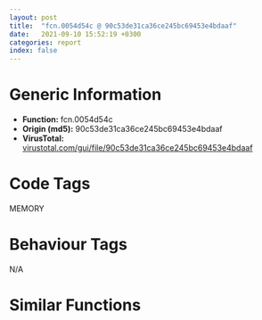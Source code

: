 ```yaml
---
layout: post
title:  "fcn.0054d54c @ 90c53de31ca36ce245bc69453e4bdaaf"
date:   2021-09-10 15:52:19 +0300
categories: report
index: false
---
```


# Generic Information
- **Function:** fcn.0054d54c
- **Origin (md5):** 90c53de31ca36ce245bc69453e4bdaaf
- **VirusTotal:** [virustotal.com/gui/file/90c53de31ca36ce245bc69453e4bdaaf][virustotal_ref]

# Code Tags
<span class="tag" id="MEMORY">MEMORY</span>


# Behaviour Tags
<span class="bhv-tag" id="na">N/A</span>

# Similar Functions
<script type="text/javascript" src="https://www.gstatic.com/charts/loader.js"></script>
<script type="text/javascript">

    google.charts.load('current', {'packages':['corechart']});
    google.charts.setOnLoadCallback(drawChart);

    function drawChart() {
    var data = new google.visualization.DataTable();
        data.addColumn('number', 'X');
        data.addColumn('number', 'Y');
        data.addColumn({type: 'string', role: 'tooltip', 'p': {'html': true}});
        data.addColumn({'type': 'string', 'role': 'style'});
        
        data.addRows([
    [-34.65195846557617, 50.60882568359375, '<b><a href="/report/fcn.0054d54c@90c53de31ca36ce245bc69453e4bdaaf">fcn.0054d54c</a><br>@90c53de31ca36ce245bc69453e4bdaaf</b><br>mov edi, edi<br>push ebp<br>mov ebp, esp<br>push ebx<br>mov ebx, dword[ebp+8]<br>cmp ebx, 0xffffffe0<br>ja 0x54d5c9<br>push esi<br>push edi<br>cmp dword[0x4551e5c], 0<br>jne 0x54d57d<br>call fcn.0054a708<br>push 0x1e<br>call fcn.0054a559<br>push 0xff<br>call fcn.0054a273<br>pop ecx<br>pop ecx<br>test ebx, ebx<br>je 0x54d585<br>mov eax, ebx<br>jmp 0x54d588<br>xor eax, eax<br>inc eax<br>push eax<br>push 0<br>push dword[0x4551e5c]<br>call dword[sym.imp.KERNEL32.dll_HeapAlloc]<br>mov edi, eax<br>test edi, edi<br>jne 0x54d5c3<br>push 0xc<br>pop esi<br>cmp dword[0x455233c], eax<br>je 0x54d5b5<br>push ebx<br>call fcn.0054bb7d<br>pop ecx<br>test eax, eax<br>jne 0x54d55c<br>jmp 0x54d5bc<br>call fcn.0054bbe7<br>mov dword[eax], esi<br>call fcn.0054bbe7<br>mov dword[eax], esi<br>mov eax, edi<br>pop edi<br>pop esi<br>jmp 0x54d5dd<br>push ebx<br>call fcn.0054bb7d<br>pop ecx<br>call fcn.0054bbe7<br>mov dword[eax], 0xc<br>xor eax, eax<br>pop ebx<br>pop ebp<br>ret <br><eoc> ', 'point { fill-color: #e0440e; }'],
[-17.363786697387695, 31.272199630737305, '<b><a href="/report/fcn.0041302a@b8b9cf6862b0d68d10750002e5baaf97">fcn.0041302a</a><br>@b8b9cf6862b0d68d10750002e5baaf97</b><br>mov edi, edi<br>push ebp<br>mov ebp, esp<br>push ebx<br>mov ebx, dword[ebp+8]<br>cmp ebx, 0xffffffe0<br>ja 0x4130a7<br>push esi<br>push edi<br>cmp dword[0x477520], 0<br>jne 0x41305b<br>call fcn.00416ef2<br>push 0x1e<br>call fcn.00416d43<br>push 0xff<br>call fcn.004145a1<br>pop ecx<br>pop ecx<br>test ebx, ebx<br>je 0x413063<br>mov eax, ebx<br>jmp 0x413066<br>xor eax, eax<br>inc eax<br>push eax<br>push 0<br>push dword[0x477520]<br>call dword[sym.imp.KERNEL32.dll_HeapAlloc]<br>mov edi, eax<br>test edi, edi<br>jne 0x4130a1<br>push 0xc<br>pop esi<br>cmp dword[0x477b54], eax<br>je 0x413093<br>push ebx<br>call fcn.004142d7<br>pop ecx<br>test eax, eax<br>jne 0x41303a<br>jmp 0x41309a<br>call fcn.00414af7<br>mov dword[eax], esi<br>call fcn.00414af7<br>mov dword[eax], esi<br>mov eax, edi<br>pop edi<br>pop esi<br>jmp 0x4130bb<br>push ebx<br>call fcn.004142d7<br>pop ecx<br>call fcn.00414af7<br>mov dword[eax], 0xc<br>xor eax, eax<br>pop ebx<br>pop ebp<br>ret <br><eoc> ', 'null'],
[42.748355865478516, 15.364249229431152, '<b><a href="/report/fcn.0041302a@e83552e81a6f265fd7baa50402d3d47d">fcn.0041302a</a><br>@e83552e81a6f265fd7baa50402d3d47d</b><br>mov edi, edi<br>push ebp<br>mov ebp, esp<br>push ebx<br>mov ebx, dword[ebp+8]<br>cmp ebx, 0xffffffe0<br>ja 0x4130a7<br>push esi<br>push edi<br>cmp dword[0x477520], 0<br>jne 0x41305b<br>call fcn.00416ef2<br>push 0x1e<br>call fcn.00416d43<br>push 0xff<br>call fcn.004145a1<br>pop ecx<br>pop ecx<br>test ebx, ebx<br>je 0x413063<br>mov eax, ebx<br>jmp 0x413066<br>xor eax, eax<br>inc eax<br>push eax<br>push 0<br>push dword[0x477520]<br>call dword[sym.imp.KERNEL32.dll_HeapAlloc]<br>mov edi, eax<br>test edi, edi<br>jne 0x4130a1<br>push 0xc<br>pop esi<br>cmp dword[0x477b54], eax<br>je 0x413093<br>push ebx<br>call fcn.004142d7<br>pop ecx<br>test eax, eax<br>jne 0x41303a<br>jmp 0x41309a<br>call fcn.00414af7<br>mov dword[eax], esi<br>call fcn.00414af7<br>mov dword[eax], esi<br>mov eax, edi<br>pop edi<br>pop esi<br>jmp 0x4130bb<br>push ebx<br>call fcn.004142d7<br>pop ecx<br>call fcn.00414af7<br>mov dword[eax], 0xc<br>xor eax, eax<br>pop ebx<br>pop ebp<br>ret <br><eoc> ', 'null'],
[-53.69295120239258, 31.1458740234375, '<b><a href="/report/fcn.0041302a@9571c7458fae91969aaed3955e433f49">fcn.0041302a</a><br>@9571c7458fae91969aaed3955e433f49</b><br>mov edi, edi<br>push ebp<br>mov ebp, esp<br>push ebx<br>mov ebx, dword[ebp+8]<br>cmp ebx, 0xffffffe0<br>ja 0x4130a7<br>push esi<br>push edi<br>cmp dword[0x477520], 0<br>jne 0x41305b<br>call fcn.00416ef2<br>push 0x1e<br>call fcn.00416d43<br>push 0xff<br>call fcn.004145a1<br>pop ecx<br>pop ecx<br>test ebx, ebx<br>je 0x413063<br>mov eax, ebx<br>jmp 0x413066<br>xor eax, eax<br>inc eax<br>push eax<br>push 0<br>push dword[0x477520]<br>call dword[sym.imp.KERNEL32.dll_HeapAlloc]<br>mov edi, eax<br>test edi, edi<br>jne 0x4130a1<br>push 0xc<br>pop esi<br>cmp dword[0x477b54], eax<br>je 0x413093<br>push ebx<br>call fcn.004142d7<br>pop ecx<br>test eax, eax<br>jne 0x41303a<br>jmp 0x41309a<br>call fcn.00414af7<br>mov dword[eax], esi<br>call fcn.00414af7<br>mov dword[eax], esi<br>mov eax, edi<br>pop edi<br>pop esi<br>jmp 0x4130bb<br>push ebx<br>call fcn.004142d7<br>pop ecx<br>call fcn.00414af7<br>mov dword[eax], 0xc<br>xor eax, eax<br>pop ebx<br>pop ebp<br>ret <br><eoc> ', 'null'],
[-30.43575096130371, -13.00059700012207, '<b><a href="/report/fcn.0041338a@505be53c36227b94e2fcc406f247f6e5">fcn.0041338a</a><br>@505be53c36227b94e2fcc406f247f6e5</b><br>mov edi, edi<br>push ebp<br>mov ebp, esp<br>push ebx<br>mov ebx, dword[ebp+8]<br>cmp ebx, 0xffffffe0<br>ja 0x413407<br>push esi<br>push edi<br>cmp dword[0x47f500], 0<br>jne 0x4133bb<br>call fcn.00417252<br>push 0x1e<br>call fcn.004170a3<br>push 0xff<br>call fcn.00414901<br>pop ecx<br>pop ecx<br>test ebx, ebx<br>je 0x4133c3<br>mov eax, ebx<br>jmp 0x4133c6<br>xor eax, eax<br>inc eax<br>push eax<br>push 0<br>push dword[0x47f500]<br>call dword[sym.imp.KERNEL32.dll_HeapAlloc]<br>mov edi, eax<br>test edi, edi<br>jne 0x413401<br>push 0xc<br>pop esi<br>cmp dword[0x47fb34], eax<br>je 0x4133f3<br>push ebx<br>call fcn.00414637<br>pop ecx<br>test eax, eax<br>jne 0x41339a<br>jmp 0x4133fa<br>call fcn.00414e57<br>mov dword[eax], esi<br>call fcn.00414e57<br>mov dword[eax], esi<br>mov eax, edi<br>pop edi<br>pop esi<br>jmp 0x41341b<br>push ebx<br>call fcn.00414637<br>pop ecx<br>call fcn.00414e57<br>mov dword[eax], 0xc<br>xor eax, eax<br>pop ebx<br>pop ebp<br>ret <br><eoc> ', 'null'],
[-23.11508560180664, -41.42195129394531, '<b><a href="/report/fcn.0041302a@6e426bd8e348fab7a17ba317fb0f2d87">fcn.0041302a</a><br>@6e426bd8e348fab7a17ba317fb0f2d87</b><br>mov edi, edi<br>push ebp<br>mov ebp, esp<br>push ebx<br>mov ebx, dword[ebp+8]<br>cmp ebx, 0xffffffe0<br>ja 0x4130a7<br>push esi<br>push edi<br>cmp dword[0x477520], 0<br>jne 0x41305b<br>call fcn.00416ef2<br>push 0x1e<br>call fcn.00416d43<br>push 0xff<br>call fcn.004145a1<br>pop ecx<br>pop ecx<br>test ebx, ebx<br>je 0x413063<br>mov eax, ebx<br>jmp 0x413066<br>xor eax, eax<br>inc eax<br>push eax<br>push 0<br>push dword[0x477520]<br>call dword[sym.imp.KERNEL32.dll_HeapAlloc]<br>mov edi, eax<br>test edi, edi<br>jne 0x4130a1<br>push 0xc<br>pop esi<br>cmp dword[0x477b54], eax<br>je 0x413093<br>push ebx<br>call fcn.004142d7<br>pop ecx<br>test eax, eax<br>jne 0x41303a<br>jmp 0x41309a<br>call fcn.00414af7<br>mov dword[eax], esi<br>call fcn.00414af7<br>mov dword[eax], esi<br>mov eax, edi<br>pop edi<br>pop esi<br>jmp 0x4130bb<br>push ebx<br>call fcn.004142d7<br>pop ecx<br>call fcn.00414af7<br>mov dword[eax], 0xc<br>xor eax, eax<br>pop ebx<br>pop ebp<br>ret <br><eoc> ', 'null'],
[-81.42134857177734, -14.372468948364258, '<b><a href="/report/fcn.0048cdd4@4fe6510221c33bf023f6abed461fc13f">fcn.0048cdd4</a><br>@4fe6510221c33bf023f6abed461fc13f</b><br>mov edi, edi<br>push ebp<br>mov ebp, esp<br>push ebx<br>mov ebx, dword[ebp+8]<br>cmp ebx, 0xffffffe0<br>ja 0x48ce51<br>push esi<br>push edi<br>cmp dword[0x4c4870], 0<br>jne 0x48ce05<br>call fcn.004910e0<br>push 0x1e<br>call fcn.00490f31<br>push 0xff<br>call fcn.0048ce93<br>pop ecx<br>pop ecx<br>test ebx, ebx<br>je 0x48ce0d<br>mov eax, ebx<br>jmp 0x48ce10<br>xor eax, eax<br>inc eax<br>push eax<br>push 0<br>push dword[0x4c4870]<br>call dword[sym.imp.KERNEL32.dll_HeapAlloc]<br>mov edi, eax<br>test edi, edi<br>jne 0x48ce4b<br>push 0xc<br>pop esi<br>cmp dword[0x4c4878], eax<br>je 0x48ce3d<br>push ebx<br>call fcn.00491146<br>pop ecx<br>test eax, eax<br>jne 0x48cde4<br>jmp 0x48ce44<br>call fcn.00490ec2<br>mov dword[eax], esi<br>call fcn.00490ec2<br>mov dword[eax], esi<br>mov eax, edi<br>pop edi<br>pop esi<br>jmp 0x48ce65<br>push ebx<br>call fcn.00491146<br>pop ecx<br>call fcn.00490ec2<br>mov dword[eax], 0xc<br>xor eax, eax<br>pop ebx<br>pop ebp<br>ret <br><eoc> ', 'null'],
[-19.21830940246582, 78.49544525146484, '<b><a href="/report/fcn.0041302a@44a756939733df3681808b122b91651f">fcn.0041302a</a><br>@44a756939733df3681808b122b91651f</b><br>mov edi, edi<br>push ebp<br>mov ebp, esp<br>push ebx<br>mov ebx, dword[ebp+8]<br>cmp ebx, 0xffffffe0<br>ja 0x4130a7<br>push esi<br>push edi<br>cmp dword[0x477520], 0<br>jne 0x41305b<br>call fcn.00416ef2<br>push 0x1e<br>call fcn.00416d43<br>push 0xff<br>call fcn.004145a1<br>pop ecx<br>pop ecx<br>test ebx, ebx<br>je 0x413063<br>mov eax, ebx<br>jmp 0x413066<br>xor eax, eax<br>inc eax<br>push eax<br>push 0<br>push dword[0x477520]<br>call dword[sym.imp.KERNEL32.dll_HeapAlloc]<br>mov edi, eax<br>test edi, edi<br>jne 0x4130a1<br>push 0xc<br>pop esi<br>cmp dword[0x477b54], eax<br>je 0x413093<br>push ebx<br>call fcn.004142d7<br>pop ecx<br>test eax, eax<br>jne 0x41303a<br>jmp 0x41309a<br>call fcn.00414af7<br>mov dword[eax], esi<br>call fcn.00414af7<br>mov dword[eax], esi<br>mov eax, edi<br>pop edi<br>pop esi<br>jmp 0x4130bb<br>push ebx<br>call fcn.004142d7<br>pop ecx<br>call fcn.00414af7<br>mov dword[eax], 0xc<br>xor eax, eax<br>pop ebx<br>pop ebp<br>ret <br><eoc> ', 'null'],
[10.356101036071777, 28.497037887573242, '<b><a href="/report/fcn.0054d54c@9a2108de6665bf53e42d7cbbbe5a0866">fcn.0054d54c</a><br>@9a2108de6665bf53e42d7cbbbe5a0866</b><br>mov edi, edi<br>push ebp<br>mov ebp, esp<br>push ebx<br>mov ebx, dword[ebp+8]<br>cmp ebx, 0xffffffe0<br>ja 0x54d5c9<br>push esi<br>push edi<br>cmp dword[0x4551e5c], 0<br>jne 0x54d57d<br>call fcn.0054a708<br>push 0x1e<br>call fcn.0054a559<br>push 0xff<br>call fcn.0054a273<br>pop ecx<br>pop ecx<br>test ebx, ebx<br>je 0x54d585<br>mov eax, ebx<br>jmp 0x54d588<br>xor eax, eax<br>inc eax<br>push eax<br>push 0<br>push dword[0x4551e5c]<br>call dword[sym.imp.KERNEL32.dll_HeapAlloc]<br>mov edi, eax<br>test edi, edi<br>jne 0x54d5c3<br>push 0xc<br>pop esi<br>cmp dword[0x455233c], eax<br>je 0x54d5b5<br>push ebx<br>call fcn.0054bb7d<br>pop ecx<br>test eax, eax<br>jne 0x54d55c<br>jmp 0x54d5bc<br>call fcn.0054bbe7<br>mov dword[eax], esi<br>call fcn.0054bbe7<br>mov dword[eax], esi<br>mov eax, edi<br>pop edi<br>pop esi<br>jmp 0x54d5dd<br>push ebx<br>call fcn.0054bb7d<br>pop ecx<br>call fcn.0054bbe7<br>mov dword[eax], 0xc<br>xor eax, eax<br>pop ebx<br>pop ebp<br>ret <br><eoc> ', 'null'],
[33.463260650634766, -20.1846981048584, '<b><a href="/report/fcn.0041302a@3aa98225e51cbcae2d334c8b6b4ed9fd">fcn.0041302a</a><br>@3aa98225e51cbcae2d334c8b6b4ed9fd</b><br>mov edi, edi<br>push ebp<br>mov ebp, esp<br>push ebx<br>mov ebx, dword[ebp+8]<br>cmp ebx, 0xffffffe0<br>ja 0x4130a7<br>push esi<br>push edi<br>cmp dword[0x477520], 0<br>jne 0x41305b<br>call fcn.00416ef2<br>push 0x1e<br>call fcn.00416d43<br>push 0xff<br>call fcn.004145a1<br>pop ecx<br>pop ecx<br>test ebx, ebx<br>je 0x413063<br>mov eax, ebx<br>jmp 0x413066<br>xor eax, eax<br>inc eax<br>push eax<br>push 0<br>push dword[0x477520]<br>call dword[sym.imp.KERNEL32.dll_HeapAlloc]<br>mov edi, eax<br>test edi, edi<br>jne 0x4130a1<br>push 0xc<br>pop esi<br>cmp dword[0x477b54], eax<br>je 0x413093<br>push ebx<br>call fcn.004142d7<br>pop ecx<br>test eax, eax<br>jne 0x41303a<br>jmp 0x41309a<br>call fcn.00414af7<br>mov dword[eax], esi<br>call fcn.00414af7<br>mov dword[eax], esi<br>mov eax, edi<br>pop edi<br>pop esi<br>jmp 0x4130bb<br>push ebx<br>call fcn.004142d7<br>pop ecx<br>call fcn.00414af7<br>mov dword[eax], 0xc<br>xor eax, eax<br>pop ebx<br>pop ebp<br>ret <br><eoc> ', 'null'],
[32.968929290771484, 46.15180587768555, '<b><a href="/report/fcn.004f3206@e2ba7f10eb234338a49853c34d7d9c56">fcn.004f3206</a><br>@e2ba7f10eb234338a49853c34d7d9c56</b><br>mov edi, edi<br>push ebp<br>mov ebp, esp<br>push ebx<br>mov ebx, dword[ebp+8]<br>cmp ebx, 0xffffffe0<br>ja 0x4f3283<br>push esi<br>push edi<br>cmp dword[0x5643b8], 0<br>jne 0x4f3237<br>call fcn.004fdab7<br>push 0x1e<br>call fcn.004fd908<br>push 0xff<br>call fcn.004f7b29<br>pop ecx<br>pop ecx<br>test ebx, ebx<br>je 0x4f323f<br>mov eax, ebx<br>jmp 0x4f3242<br>xor eax, eax<br>inc eax<br>push eax<br>push 0<br>push dword[0x5643b8]<br>call dword[sym.imp.KERNEL32.dll_HeapAlloc]<br>mov edi, eax<br>test edi, edi<br>jne 0x4f327d<br>push 0xc<br>pop esi<br>cmp dword[0x564c38], eax<br>je 0x4f326f<br>push ebx<br>call fcn.004f8e5a<br>pop ecx<br>test eax, eax<br>jne 0x4f3216<br>jmp 0x4f3276<br>call fcn.004f4023<br>mov dword[eax], esi<br>call fcn.004f4023<br>mov dword[eax], esi<br>mov eax, edi<br>pop edi<br>pop esi<br>jmp 0x4f3297<br>push ebx<br>call fcn.004f8e5a<br>pop ecx<br>call fcn.004f4023<br>mov dword[eax], 0xc<br>xor eax, eax<br>pop ebx<br>pop ebp<br>ret <br><eoc> ', 'null'],
[-51.543033599853516, 73.93746948242188, '<b><a href="/report/fcn.0041302a@a314f14b11fc4f772a3e30c11b5cb1d4">fcn.0041302a</a><br>@a314f14b11fc4f772a3e30c11b5cb1d4</b><br>mov edi, edi<br>push ebp<br>mov ebp, esp<br>push ebx<br>mov ebx, dword[ebp+8]<br>cmp ebx, 0xffffffe0<br>ja 0x4130a7<br>push esi<br>push edi<br>cmp dword[0x477520], 0<br>jne 0x41305b<br>call fcn.00416ef2<br>push 0x1e<br>call fcn.00416d43<br>push 0xff<br>call fcn.004145a1<br>pop ecx<br>pop ecx<br>test ebx, ebx<br>je 0x413063<br>mov eax, ebx<br>jmp 0x413066<br>xor eax, eax<br>inc eax<br>push eax<br>push 0<br>push dword[0x477520]<br>call dword[sym.imp.KERNEL32.dll_HeapAlloc]<br>mov edi, eax<br>test edi, edi<br>jne 0x4130a1<br>push 0xc<br>pop esi<br>cmp dword[0x477b54], eax<br>je 0x413093<br>push ebx<br>call fcn.004142d7<br>pop ecx<br>test eax, eax<br>jne 0x41303a<br>jmp 0x41309a<br>call fcn.00414af7<br>mov dword[eax], esi<br>call fcn.00414af7<br>mov dword[eax], esi<br>mov eax, edi<br>pop edi<br>pop esi<br>jmp 0x4130bb<br>push ebx<br>call fcn.004142d7<br>pop ecx<br>call fcn.00414af7<br>mov dword[eax], 0xc<br>xor eax, eax<br>pop ebx<br>pop ebp<br>ret <br><eoc> ', 'null'],
[-3.559086322784424, 52.788673400878906, '<b><a href="/report/fcn.004044fc@4b23380b9a3d725ff34b4863334d2fd1">fcn.004044fc</a><br>@4b23380b9a3d725ff34b4863334d2fd1</b><br>mov edi, edi<br>push ebp<br>mov ebp, esp<br>push ebx<br>mov ebx, dword[ebp+8]<br>cmp ebx, 0xffffffe0<br>ja 0x404579<br>push esi<br>push edi<br>cmp dword[0xb63b24], 0<br>jne 0x40452d<br>call fcn.004016b0<br>push 0x1e<br>call fcn.00401501<br>push 0xff<br>call fcn.0040121b<br>pop ecx<br>pop ecx<br>test ebx, ebx<br>je 0x404535<br>mov eax, ebx<br>jmp 0x404538<br>xor eax, eax<br>inc eax<br>push eax<br>push 0<br>push dword[0xb63b24]<br>call dword[sym.imp.KERNEL32.dll_HeapAlloc]<br>mov edi, eax<br>test edi, edi<br>jne 0x404573<br>push 0xc<br>pop esi<br>cmp dword[0xb64004], eax<br>je 0x404565<br>push ebx<br>call fcn.00402b2d<br>pop ecx<br>test eax, eax<br>jne 0x40450c<br>jmp 0x40456c<br>call fcn.00402b97<br>mov dword[eax], esi<br>call fcn.00402b97<br>mov dword[eax], esi<br>mov eax, edi<br>pop edi<br>pop esi<br>jmp 0x40458d<br>push ebx<br>call fcn.00402b2d<br>pop ecx<br>call fcn.00402b97<br>mov dword[eax], 0xc<br>xor eax, eax<br>pop ebx<br>pop ebp<br>ret <br><eoc> ', 'null'],
[-53.531044006347656, -31.546873092651367, '<b><a href="/report/fcn.0041302a@7307643b343733b7fbd7b4b4fb482515">fcn.0041302a</a><br>@7307643b343733b7fbd7b4b4fb482515</b><br>mov edi, edi<br>push ebp<br>mov ebp, esp<br>push ebx<br>mov ebx, dword[ebp+8]<br>cmp ebx, 0xffffffe0<br>ja 0x4130a7<br>push esi<br>push edi<br>cmp dword[0x477520], 0<br>jne 0x41305b<br>call fcn.00416ef2<br>push 0x1e<br>call fcn.00416d43<br>push 0xff<br>call fcn.004145a1<br>pop ecx<br>pop ecx<br>test ebx, ebx<br>je 0x413063<br>mov eax, ebx<br>jmp 0x413066<br>xor eax, eax<br>inc eax<br>push eax<br>push 0<br>push dword[0x477520]<br>call dword[sym.imp.KERNEL32.dll_HeapAlloc]<br>mov edi, eax<br>test edi, edi<br>jne 0x4130a1<br>push 0xc<br>pop esi<br>cmp dword[0x477b54], eax<br>je 0x413093<br>push ebx<br>call fcn.004142d7<br>pop ecx<br>test eax, eax<br>jne 0x41303a<br>jmp 0x41309a<br>call fcn.00414af7<br>mov dword[eax], esi<br>call fcn.00414af7<br>mov dword[eax], esi<br>mov eax, edi<br>pop edi<br>pop esi<br>jmp 0x4130bb<br>push ebx<br>call fcn.004142d7<br>pop ecx<br>call fcn.00414af7<br>mov dword[eax], 0xc<br>xor eax, eax<br>pop ebx<br>pop ebp<br>ret <br><eoc> ', 'null'],
[-34.90681076049805, 13.659599304199219, '<b><a href="/report/fcn.0041302a@3d7f25d788af3e7f7707a736ac852465">fcn.0041302a</a><br>@3d7f25d788af3e7f7707a736ac852465</b><br>mov edi, edi<br>push ebp<br>mov ebp, esp<br>push ebx<br>mov ebx, dword[ebp+8]<br>cmp ebx, 0xffffffe0<br>ja 0x4130a7<br>push esi<br>push edi<br>cmp dword[0x477520], 0<br>jne 0x41305b<br>call fcn.00416ef2<br>push 0x1e<br>call fcn.00416d43<br>push 0xff<br>call fcn.004145a1<br>pop ecx<br>pop ecx<br>test ebx, ebx<br>je 0x413063<br>mov eax, ebx<br>jmp 0x413066<br>xor eax, eax<br>inc eax<br>push eax<br>push 0<br>push dword[0x477520]<br>call dword[sym.imp.KERNEL32.dll_HeapAlloc]<br>mov edi, eax<br>test edi, edi<br>jne 0x4130a1<br>push 0xc<br>pop esi<br>cmp dword[0x477b54], eax<br>je 0x413093<br>push ebx<br>call fcn.004142d7<br>pop ecx<br>test eax, eax<br>jne 0x41303a<br>jmp 0x41309a<br>call fcn.00414af7<br>mov dword[eax], esi<br>call fcn.00414af7<br>mov dword[eax], esi<br>mov eax, edi<br>pop edi<br>pop esi<br>jmp 0x4130bb<br>push ebx<br>call fcn.004142d7<br>pop ecx<br>call fcn.00414af7<br>mov dword[eax], 0xc<br>xor eax, eax<br>pop ebx<br>pop ebp<br>ret <br><eoc> ', 'null'],
[-2.461714267730713, -18.665151596069336, '<b><a href="/report/fcn.00413d1a@20a93604f17ee6f3c2aa7b1f7a497fcf">fcn.00413d1a</a><br>@20a93604f17ee6f3c2aa7b1f7a497fcf</b><br>mov edi, edi<br>push ebp<br>mov ebp, esp<br>push ebx<br>mov ebx, dword[ebp+8]<br>cmp ebx, 0xffffffe0<br>ja 0x413d97<br>push esi<br>push edi<br>cmp dword[0x484540], 0<br>jne 0x413d4b<br>call fcn.00417b80<br>push 0x1e<br>call fcn.004179d1<br>push 0xff<br>call fcn.00415291<br>pop ecx<br>pop ecx<br>test ebx, ebx<br>je 0x413d53<br>mov eax, ebx<br>jmp 0x413d56<br>xor eax, eax<br>inc eax<br>push eax<br>push 0<br>push dword[0x484540]<br>call dword[sym.imp.KERNEL32.dll_HeapAlloc]<br>mov edi, eax<br>test edi, edi<br>jne 0x413d91<br>push 0xc<br>pop esi<br>cmp dword[0x484b74], eax<br>je 0x413d83<br>push ebx<br>call fcn.00414fc7<br>pop ecx<br>test eax, eax<br>jne 0x413d2a<br>jmp 0x413d8a<br>call fcn.004157e7<br>mov dword[eax], esi<br>call fcn.004157e7<br>mov dword[eax], esi<br>mov eax, edi<br>pop edi<br>pop esi<br>jmp 0x413dab<br>push ebx<br>call fcn.00414fc7<br>pop ecx<br>call fcn.004157e7<br>mov dword[eax], 0xc<br>xor eax, eax<br>pop ebx<br>pop ebp<br>ret <br><eoc> ', 'null'],
[-81.9036636352539, 19.342758178710938, '<b><a href="/report/fcn.004146ba@f5b8476c36459986b226c45654aeb016">fcn.004146ba</a><br>@f5b8476c36459986b226c45654aeb016</b><br>mov edi, edi<br>push ebp<br>mov ebp, esp<br>push ebx<br>mov ebx, dword[ebp+8]<br>cmp ebx, 0xffffffe0<br>ja 0x414737<br>push esi<br>push edi<br>cmp dword[0x480560], 0<br>jne 0x4146eb<br>call fcn.00418582<br>push 0x1e<br>call fcn.004183d3<br>push 0xff<br>call fcn.00415c31<br>pop ecx<br>pop ecx<br>test ebx, ebx<br>je 0x4146f3<br>mov eax, ebx<br>jmp 0x4146f6<br>xor eax, eax<br>inc eax<br>push eax<br>push 0<br>push dword[0x480560]<br>call dword[sym.imp.KERNEL32.dll_HeapAlloc]<br>mov edi, eax<br>test edi, edi<br>jne 0x414731<br>push 0xc<br>pop esi<br>cmp dword[0x480b94], eax<br>je 0x414723<br>push ebx<br>call fcn.00415967<br>pop ecx<br>test eax, eax<br>jne 0x4146ca<br>jmp 0x41472a<br>call fcn.00416187<br>mov dword[eax], esi<br>call fcn.00416187<br>mov dword[eax], esi<br>mov eax, edi<br>pop edi<br>pop esi<br>jmp 0x41474b<br>push ebx<br>call fcn.00415967<br>pop ecx<br>call fcn.00416187<br>mov dword[eax], 0xc<br>xor eax, eax<br>pop ebx<br>pop ebp<br>ret <br><eoc> ', 'null'],
[9.643671989440918, -44.57734298706055, '<b><a href="/report/fcn.004131ca@e16f74a2849182d98050864255e902f8">fcn.004131ca</a><br>@e16f74a2849182d98050864255e902f8</b><br>mov edi, edi<br>push ebp<br>mov ebp, esp<br>push ebx<br>mov ebx, dword[ebp+8]<br>cmp ebx, 0xffffffe0<br>ja 0x413247<br>push esi<br>push edi<br>cmp dword[0x478500], 0<br>jne 0x4131fb<br>call fcn.00417030<br>push 0x1e<br>call fcn.00416e81<br>push 0xff<br>call fcn.00414741<br>pop ecx<br>pop ecx<br>test ebx, ebx<br>je 0x413203<br>mov eax, ebx<br>jmp 0x413206<br>xor eax, eax<br>inc eax<br>push eax<br>push 0<br>push dword[0x478500]<br>call dword[sym.imp.KERNEL32.dll_HeapAlloc]<br>mov edi, eax<br>test edi, edi<br>jne 0x413241<br>push 0xc<br>pop esi<br>cmp dword[0x478b34], eax<br>je 0x413233<br>push ebx<br>call fcn.00414477<br>pop ecx<br>test eax, eax<br>jne 0x4131da<br>jmp 0x41323a<br>call fcn.00414c97<br>mov dword[eax], esi<br>call fcn.00414c97<br>mov dword[eax], esi<br>mov eax, edi<br>pop edi<br>pop esi<br>jmp 0x41325b<br>push ebx<br>call fcn.00414477<br>pop ecx<br>call fcn.00414c97<br>mov dword[eax], 0xc<br>xor eax, eax<br>pop ebx<br>pop ebp<br>ret <br><eoc> ', 'null'],
[16.378332138061523, 2.3465018272399902, '<b><a href="/report/fcn.0041302a@146b14fc12cf789043a79d4f548a23bf">fcn.0041302a</a><br>@146b14fc12cf789043a79d4f548a23bf</b><br>mov edi, edi<br>push ebp<br>mov ebp, esp<br>push ebx<br>mov ebx, dword[ebp+8]<br>cmp ebx, 0xffffffe0<br>ja 0x4130a7<br>push esi<br>push edi<br>cmp dword[0x477520], 0<br>jne 0x41305b<br>call fcn.00416ef2<br>push 0x1e<br>call fcn.00416d43<br>push 0xff<br>call fcn.004145a1<br>pop ecx<br>pop ecx<br>test ebx, ebx<br>je 0x413063<br>mov eax, ebx<br>jmp 0x413066<br>xor eax, eax<br>inc eax<br>push eax<br>push 0<br>push dword[0x477520]<br>call dword[sym.imp.KERNEL32.dll_HeapAlloc]<br>mov edi, eax<br>test edi, edi<br>jne 0x4130a1<br>push 0xc<br>pop esi<br>cmp dword[0x477b54], eax<br>je 0x413093<br>push ebx<br>call fcn.004142d7<br>pop ecx<br>test eax, eax<br>jne 0x41303a<br>jmp 0x41309a<br>call fcn.00414af7<br>mov dword[eax], esi<br>call fcn.00414af7<br>mov dword[eax], esi<br>mov eax, edi<br>pop edi<br>pop esi<br>jmp 0x4130bb<br>push ebx<br>call fcn.004142d7<br>pop ecx<br>call fcn.00414af7<br>mov dword[eax], 0xc<br>xor eax, eax<br>pop ebx<br>pop ebp<br>ret <br><eoc> ', 'null'],
[15.395817756652832, 73.66795349121094, '<b><a href="/report/fcn.0041338a@96a869ae624ddb4834a1d5a829f85469">fcn.0041338a</a><br>@96a869ae624ddb4834a1d5a829f85469</b><br>mov edi, edi<br>push ebp<br>mov ebp, esp<br>push ebx<br>mov ebx, dword[ebp+8]<br>cmp ebx, 0xffffffe0<br>ja 0x413407<br>push esi<br>push edi<br>cmp dword[0x47f500], 0<br>jne 0x4133bb<br>call fcn.00417252<br>push 0x1e<br>call fcn.004170a3<br>push 0xff<br>call fcn.00414901<br>pop ecx<br>pop ecx<br>test ebx, ebx<br>je 0x4133c3<br>mov eax, ebx<br>jmp 0x4133c6<br>xor eax, eax<br>inc eax<br>push eax<br>push 0<br>push dword[0x47f500]<br>call dword[sym.imp.KERNEL32.dll_HeapAlloc]<br>mov edi, eax<br>test edi, edi<br>jne 0x413401<br>push 0xc<br>pop esi<br>cmp dword[0x47fb34], eax<br>je 0x4133f3<br>push ebx<br>call fcn.00414637<br>pop ecx<br>test eax, eax<br>jne 0x41339a<br>jmp 0x4133fa<br>call fcn.00414e57<br>mov dword[eax], esi<br>call fcn.00414e57<br>mov dword[eax], esi<br>mov eax, edi<br>pop edi<br>pop esi<br>jmp 0x41341b<br>push ebx<br>call fcn.00414637<br>pop ecx<br>call fcn.00414e57<br>mov dword[eax], 0xc<br>xor eax, eax<br>pop ebx<br>pop ebp<br>ret <br><eoc> ', 'null'],
[-74.30469512939453, 51.29545974731445, '<b><a href="/report/fcn.0043e78b@418e0921f3a9bd4f5bc0dcc59623b5a1">fcn.0043e78b</a><br>@418e0921f3a9bd4f5bc0dcc59623b5a1</b><br>mov edi, edi<br>push ebp<br>mov ebp, esp<br>push ebx<br>mov ebx, dword[ebp+8]<br>cmp ebx, 0xffffffe0<br>ja 0x43e808<br>push esi<br>push edi<br>cmp dword[0x4b2a44], 0<br>jne 0x43e7bc<br>call fcn.00440ee7<br>push 0x1e<br>call fcn.00440d38<br>push 0xff<br>call fcn.00440a52<br>pop ecx<br>pop ecx<br>test ebx, ebx<br>je 0x43e7c4<br>mov eax, ebx<br>jmp 0x43e7c7<br>xor eax, eax<br>inc eax<br>push eax<br>push 0<br>push dword[0x4b2a44]<br>call dword[sym.imp.KERNEL32.dll_HeapAlloc]<br>mov edi, eax<br>test edi, edi<br>jne 0x43e802<br>push 0xc<br>pop esi<br>cmp dword[0x4b30ac], eax<br>je 0x43e7f4<br>push ebx<br>call fcn.00440f2f<br>pop ecx<br>test eax, eax<br>jne 0x43e79b<br>jmp 0x43e7fb<br>call fcn.004409c0<br>mov dword[eax], esi<br>call fcn.004409c0<br>mov dword[eax], esi<br>mov eax, edi<br>pop edi<br>pop esi<br>jmp 0x43e81c<br>push ebx<br>call fcn.00440f2f<br>pop ecx<br>call fcn.004409c0<br>mov dword[eax], 0xc<br>xor eax, eax<br>pop ebx<br>pop ebp<br>ret <br><eoc> ', 'null'],
[-56.665016174316406, 0.19130365550518036, '<b><a href="/report/fcn.0041302a@c6d5547a6b11db0106596d8a93b709be">fcn.0041302a</a><br>@c6d5547a6b11db0106596d8a93b709be</b><br>mov edi, edi<br>push ebp<br>mov ebp, esp<br>push ebx<br>mov ebx, dword[ebp+8]<br>cmp ebx, 0xffffffe0<br>ja 0x4130a7<br>push esi<br>push edi<br>cmp dword[0x477520], 0<br>jne 0x41305b<br>call fcn.00416ef2<br>push 0x1e<br>call fcn.00416d43<br>push 0xff<br>call fcn.004145a1<br>pop ecx<br>pop ecx<br>test ebx, ebx<br>je 0x413063<br>mov eax, ebx<br>jmp 0x413066<br>xor eax, eax<br>inc eax<br>push eax<br>push 0<br>push dword[0x477520]<br>call dword[sym.imp.KERNEL32.dll_HeapAlloc]<br>mov edi, eax<br>test edi, edi<br>jne 0x4130a1<br>push 0xc<br>pop esi<br>cmp dword[0x477b54], eax<br>je 0x413093<br>push ebx<br>call fcn.004142d7<br>pop ecx<br>test eax, eax<br>jne 0x41303a<br>jmp 0x41309a<br>call fcn.00414af7<br>mov dword[eax], esi<br>call fcn.00414af7<br>mov dword[eax], esi<br>mov eax, edi<br>pop edi<br>pop esi<br>jmp 0x4130bb<br>push ebx<br>call fcn.004142d7<br>pop ecx<br>call fcn.00414af7<br>mov dword[eax], 0xc<br>xor eax, eax<br>pop ebx<br>pop ebp<br>ret <br><eoc> ', 'null'],
[-9.748539924621582, 6.72986364364624, '<b><a href="/report/fcn.0041338a@c077742bdc6d4f2c0ca7d0e2a6a94acf">fcn.0041338a</a><br>@c077742bdc6d4f2c0ca7d0e2a6a94acf</b><br>mov edi, edi<br>push ebp<br>mov ebp, esp<br>push ebx<br>mov ebx, dword[ebp+8]<br>cmp ebx, 0xffffffe0<br>ja 0x413407<br>push esi<br>push edi<br>cmp dword[0x47f500], 0<br>jne 0x4133bb<br>call fcn.00417252<br>push 0x1e<br>call fcn.004170a3<br>push 0xff<br>call fcn.00414901<br>pop ecx<br>pop ecx<br>test ebx, ebx<br>je 0x4133c3<br>mov eax, ebx<br>jmp 0x4133c6<br>xor eax, eax<br>inc eax<br>push eax<br>push 0<br>push dword[0x47f500]<br>call dword[sym.imp.KERNEL32.dll_HeapAlloc]<br>mov edi, eax<br>test edi, edi<br>jne 0x413401<br>push 0xc<br>pop esi<br>cmp dword[0x47fb34], eax<br>je 0x4133f3<br>push ebx<br>call fcn.00414637<br>pop ecx<br>test eax, eax<br>jne 0x41339a<br>jmp 0x4133fa<br>call fcn.00414e57<br>mov dword[eax], esi<br>call fcn.00414e57<br>mov dword[eax], esi<br>mov eax, edi<br>pop edi<br>pop esi<br>jmp 0x41341b<br>push ebx<br>call fcn.00414637<br>pop ecx<br>call fcn.00414e57<br>mov dword[eax], 0xc<br>xor eax, eax<br>pop ebx<br>pop ebp<br>ret <br><eoc> ', 'null'],
[-45.1470947265625, -76.82642364501953, '<b><a href="/report/fcn.005b3d90@b38ce64a273c3fc98fc78af14b8bdcc0">fcn.005b3d90</a><br>@b38ce64a273c3fc98fc78af14b8bdcc0</b><br>mov edi, edi<br>push ebp<br>mov ebp, esp<br>push ebx<br>mov ebx, dword[ebp+8]<br>cmp ebx, 0xffffffe0<br>ja 0x5b3e0d<br>push esi<br>push edi<br>cmp dword[0x45af0e8], 0<br>jne 0x5b3dc1<br>call fcn.005b0a78<br>push 0x1e<br>call fcn.005b08c9<br>push 0xff<br>call fcn.005b05e3<br>pop ecx<br>pop ecx<br>test ebx, ebx<br>je 0x5b3dc9<br>mov eax, ebx<br>jmp 0x5b3dcc<br>xor eax, eax<br>inc eax<br>push eax<br>push 0<br>push dword[0x45af0e8]<br>call dword[sym.imp.KERNEL32.dll_HeapAlloc]<br>mov edi, eax<br>test edi, edi<br>jne 0x5b3e07<br>push 0xc<br>pop esi<br>cmp dword[0x45af5c4], eax<br>je 0x5b3df9<br>push ebx<br>call fcn.005b1f9d<br>pop ecx<br>test eax, eax<br>jne 0x5b3da0<br>jmp 0x5b3e00<br>call fcn.005b2007<br>mov dword[eax], esi<br>call fcn.005b2007<br>mov dword[eax], esi<br>mov eax, edi<br>pop edi<br>pop esi<br>jmp 0x5b3e21<br>push ebx<br>call fcn.005b1f9d<br>pop ecx<br>call fcn.005b2007<br>mov dword[eax], 0xc<br>xor eax, eax<br>pop ebx<br>pop ebp<br>ret <br><eoc> ', 'null'],

        ]);

    var options = {
        title: 'Similarity Plot',
        legend: 'none',
        colors: ['#dedbd9', '#e6693e', '#ec8f6e', '#f3b49f', '#f6c7b6'],
        tooltip: {isHtml: true, trigger: 'both'},
        explorer: {
        actions: ["dragToZoom", "rightClickToReset"],
        },
        chartArea: {
        width: '80%',
        height: '80%'
        },
        width: '100%',
        height: '100%'
    };

    var chart = new google.visualization.ScatterChart(document.getElementById('chart_div'));

    chart.draw(data, options);
    }
    
</script>


<div id="chart_div" style="width: 100%px; height: 100%;"></div>

# Disassembled Code
{% highlight nasm %}

mov edi, edi
push ebp
mov ebp, esp
push ebx
mov ebx, dword[ebp+8]
cmp ebx, 0xffffffe0
ja 0x54d5c9
push esi
push edi
cmp dword[0x4551e5c], 0
jne 0x54d57d
call fcn.0054a708
push 0x1e
call fcn.0054a559
push 0xff
call fcn.0054a273
pop ecx
pop ecx
test ebx, ebx
je 0x54d585
mov eax, ebx
jmp 0x54d588
xor eax, eax
inc eax
push eax
push 0
push dword[0x4551e5c]
call dword[sym.imp.KERNEL32.dll_HeapAlloc]
mov edi, eax
test edi, edi
jne 0x54d5c3
push 0xc
pop esi
cmp dword[0x455233c], eax
je 0x54d5b5
push ebx
call fcn.0054bb7d
pop ecx
test eax, eax
jne 0x54d55c
jmp 0x54d5bc
call fcn.0054bbe7
mov dword[eax], esi
call fcn.0054bbe7
mov dword[eax], esi
mov eax, edi
pop edi
pop esi
jmp 0x54d5dd
push ebx
call fcn.0054bb7d
pop ecx
call fcn.0054bbe7
mov dword[eax], 0xc
xor eax, eax
pop ebx
pop ebp
ret

{% endhighlight %}

[virustotal_ref]: https://www.virustotal.com/gui/file/90c53de31ca36ce245bc69453e4bdaaf